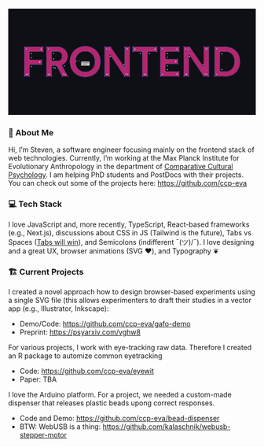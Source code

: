 ![A title logo with big letters saying frontend on it](frontend-typo-logo.png)

### 💫 About Me

Hi, I’m Steven, a software engineer focusing mainly on the frontend stack of web technologies. Currently, I’m working at the Max Planck Institute for Evolutionary Anthropology in the department of [Comparative Cultural Psychology](https://www.eva.mpg.de/comparative-cultural-psychology/index/). I am helping PhD students and PostDocs with their projects. You can check out some of the projects here: https://github.com/ccp-eva

### 💻 Tech Stack
I love JavaScript and, more recently, TypeScript, React-based frameworks (e.g., Next.js), discussions about CSS in JS (Tailwind is the future), Tabs vs Spaces ([Tabs will win](https://github.com/prettier/prettier/issues/7475)), and Semicolons (indifferent ¯\(ツ)/¯). I love designing and a great UX, browser animations (SVG ❤️), and Typography ❦

### 🏗️ Current Projects

I created a novel approach how to design browser-based experiments using a single SVG file (this allows experimenters to draft their studies in a vector app (e.g., Illustrator, Inkscape):
- Demo/Code: https://github.com/ccp-eva/gafo-demo
- Preprint: https://psyarxiv.com/vghw8

For various projects, I work with eye-tracking raw data. Therefore I created an R package to automize common eyetracking
- Code: https://github.com/ccp-eva/eyewit
- Paper: TBA

I love the Arduino platform. For a project, we needed a custom-made dispenser that releases plastic beads upong correct responses.
- Code and Demo: https://github.com/ccp-eva/bead-dispenser
- BTW: WebUSB is a thing: https://github.com/kalaschnik/webusb-stepper-motor
